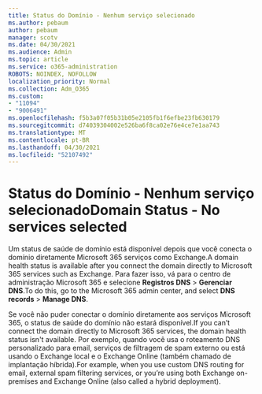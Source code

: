 ```yaml
---
title: Status do Domínio - Nenhum serviço selecionado
ms.author: pebaum
author: pebaum
manager: scotv
ms.date: 04/30/2021
ms.audience: Admin
ms.topic: article
ms.service: o365-administration
ROBOTS: NOINDEX, NOFOLLOW
localization_priority: Normal
ms.collection: Adm_O365
ms.custom:
- "11094"
- "9006491"
ms.openlocfilehash: f5b3a07f05b31b05e2105fb1f6efbe23fb630179
ms.sourcegitcommit: d74039304002e526ba6f8ca02e76e4ce7e1aa743
ms.translationtype: MT
ms.contentlocale: pt-BR
ms.lasthandoff: 04/30/2021
ms.locfileid: "52107492"
---
```

# <a name="domain-status---no-services-selected"></a><span data-ttu-id="bfbf5-102">Status do Domínio - Nenhum serviço selecionado</span><span class="sxs-lookup"><span data-stu-id="bfbf5-102">Domain Status - No services selected</span></span>

<span data-ttu-id="bfbf5-103">Um status de saúde de domínio está disponível depois que você conecta o domínio diretamente Microsoft 365 serviços como Exchange.</span><span class="sxs-lookup"><span data-stu-id="bfbf5-103">A domain health status is available after you connect the domain directly to Microsoft 365 services such as Exchange.</span></span> <span data-ttu-id="bfbf5-104">Para fazer isso, vá para o centro de administração Microsoft 365 e selecione **Registros DNS**  >  **Gerenciar DNS**.</span><span class="sxs-lookup"><span data-stu-id="bfbf5-104">To do this, go to the Microsoft 365 admin center, and select **DNS records** > **Manage DNS**.</span></span>

<span data-ttu-id="bfbf5-105">Se você não puder conectar o domínio diretamente aos serviços Microsoft 365, o status de saúde do domínio não estará disponível.</span><span class="sxs-lookup"><span data-stu-id="bfbf5-105">If you can’t connect the domain directly to Microsoft 365 services, the domain health status isn't available.</span></span> <span data-ttu-id="bfbf5-106">Por exemplo, quando você usa o roteamento DNS personalizado para email, serviços de filtragem de spam externo ou está usando o Exchange local e o Exchange Online (também chamado de implantação híbrida).</span><span class="sxs-lookup"><span data-stu-id="bfbf5-106">For example, when you use custom DNS routing for email, external spam filtering services, or you’re using both Exchange on-premises and Exchange Online (also called a hybrid deployment).</span></span>

